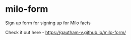 # milo-form
Sign up form for signing up for Milo facts

Check it out here - https://gautham-v.github.io/milo-form/
